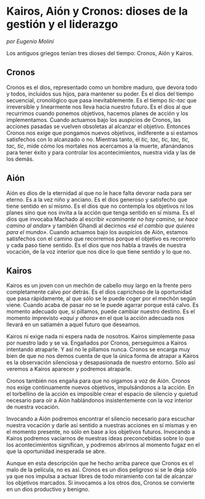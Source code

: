 # Kairos, Aión y Cronos: dioses de la gestión y el liderazgo

_por Eugenio Moliní_

Los antiguos griegos tenían tres dioses del tiempo: Cronos, Aión y Kairos.

## Cronos

Cronos es el dios, representado como un hombre maduro, que devora todo y todos, incluidos sus hijos, para mantener su poder. Es el dios del tiempo secuencial, cronológico que pasa inevitablemente. Es el tiempo _tic-tac_ que irreversible y linearmente nos lleva hacia nuestro futuro. Es el dios al que recurrimos cuando ponemos objetivos, hacemos planes de acción y los implementamos. Cuando actuamos bajo los auspicios de Cronos, las acciones pasadas se vuelven obsoletas al alcanzar el objetivo. Entonces Cronos nos exige que pongamos nuevos objetivos, indiferente a si estamos satisfechos con lo alcanzado o no. Mientras tanto, él _tic, tac, tic, tac, tic, tac, tic_, mide cómo los mortales nos acercamos a la muerte, afanándanos para tener éxito y para controlar los acontecimientos, nuestra vida y las de los demás.

## Aión

Aión es dios de la eternidad al que no le hace falta devorar nada para ser eterno. Es a la vez niño y anciano. Es el dios generoso y satisfecho que tiene sentido en sí mismo. Es el dios que no contempla los objetivos ni los planes sino que nos invita a la acción que tenga sentido en sí misma. Es el dios que invocaba Machado al escribir _«caminante no hay camino, se hace camino al andar»_ y también Ghandi al decirnos _«sé el cambio que quieres para el mundo»_. Cuando actuamos bajo los auspicios de Aión, estamos satisfechos con el camino que recorremos porque el objetivo es recorrerlo y cada paso tiene sentido. Es el dios que nos habla a través de nuestra vocación, de la voz interior que nos dice lo que tiene sentido y lo que no.

## Kairos

Kairos es un joven con un mechón de cabello muy largo en la frente pero completamente calvo por detrás. Es el dios caprichoso de la oportunidad que pasa rápidamente, al que sólo se le puede coger por el mechón según viene. Cuando acaba de pasar no se le puede agarrar porque está calvo. Es momento adecuado que, si pillamos, puede cambiar nuestro destino. Es el momento imprevisto _«aquí y ahora»_ en el que la acción adecuada nos llevará en un satiamén a aquel futuro que deseamos.

Kairos ni exige nada ni espera nada de nosotros. Kairos simplemente pasa por nuestro lado y se va. Engañados por Cronos, perseguimos a Kairos intentando atraparle. Y así no le pillamos nunca. Cronos se encarga muy bien de que no nos demos cuenta de que la única forma de atrapar a Kairos es la observación silenciosa y desapasionada de nuestro entorno. Sólo así veremos a Kairos aparecer y podremos atraparle.

Cronos también nos engaña para que no oigamos a voz de Aión. Cronos nos exige continuamente nuevos objetivos, impulsándonos a la acción. En el torbellino de la acción es imposible crear el espacio de silencio y quietud necesario para oír a Aión hablándonos insistentemente con la voz interior de nuestra vocación.

Invocando a Aión podremos encontrar el silencio necesario para escuchar nuestra vocación y darle así sentido a nuestras acciones en sí mismas y en el momento presente, no sólo en base a los objetivos futuros. Invocando a Kairos podremos vaciarnos de nuestras ideas preconcebidas sobre lo que los acontecimientos significan, y podremos abrirnos al momento fugaz en el que la oportunidad inesperada se abre.

Aunque en esta descripción que he hecho arriba parece que Cronos es el malo de la película, no es así. Cronos es un dios peligroso si se le deja sólo ya que nos impulsa a actuar libres de todo miramiento con tal de alcanzar los objetivos marcados. Si invocamos a los otros dos, Cronos se convierte en un dios productivo y benigno.
